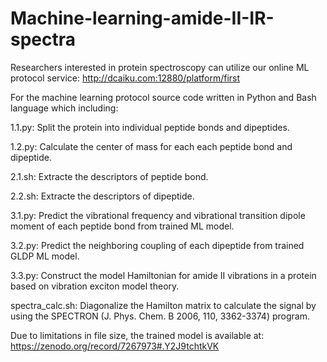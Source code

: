# Machine-learning-amide-II-IR-spectra
Researchers interested in protein spectroscopy can utilize our online ML protocol service: http://dcaiku.com:12880/platform/first

For the machine learning protocol source code written in Python and Bash language which including:

1.1.py: Split the protein into individual peptide bonds and dipeptides.

1.2.py: Calculate the center of mass for each each peptide bond and dipeptide.

2.1.sh: Extracte the descriptors of peptide bond.

2.2.sh: Extracte the descriptors of dipeptide.

3.1.py: Predict the vibrational frequency and vibrational transition dipole moment of each peptide bond from trained ML model.

3.2.py: Predict the neighboring coupling of each dipeptide from trained GLDP ML model.

3.3.py: Construct the model Hamiltonian for amide II vibrations in a protein based on vibration exciton model theory.

spectra_calc.sh: Diagonalize the Hamilton matrix to calculate the signal by using the SPECTRON (J. Phys. Chem. B 2006, 110, 3362-3374) program.

Due to limitations in file size, the trained model is available at: https://zenodo.org/record/7267973#.Y2J9tchtkVK
